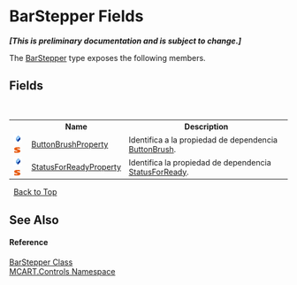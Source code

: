 # BarStepper Fields
 _**\[This is preliminary documentation and is subject to change.\]**_

The <a href="3a9891d5-804f-b575-23ca-58c714163f08">BarStepper</a> type exposes the following members.


## Fields
&nbsp;<table><tr><th></th><th>Name</th><th>Description</th></tr><tr><td>![Public field](media/pubfield.gif "Public field")![Static member](media/static.gif "Static member")</td><td><a href="d666f0cc-bb04-f7d7-eb2a-3462a70f3ff4">ButtonBrushProperty</a></td><td>
Identifica a la propiedad de dependencia <a href="148ea626-7492-77e8-8869-e49bd79c0920">ButtonBrush</a>.</td></tr><tr><td>![Public field](media/pubfield.gif "Public field")![Static member](media/static.gif "Static member")</td><td><a href="01751285-8afa-524a-1997-3900d2f95d9f">StatusForReadyProperty</a></td><td>
Identifica la propiedad de dependencia <a href="9c4e1f61-36e7-04d3-38f8-80a67de910cf">StatusForReady</a>.</td></tr></table>&nbsp;
<a href="#barstepper-fields">Back to Top</a>

## See Also


#### Reference
<a href="3a9891d5-804f-b575-23ca-58c714163f08">BarStepper Class</a><br /><a href="1c9d7a8e-81d4-838a-f87d-7379b253b6ce">MCART.Controls Namespace</a><br />